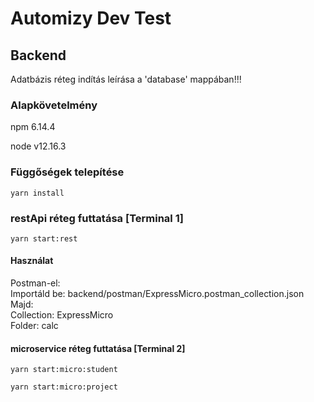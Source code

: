 # Automizy Dev Test
## Backend

Adatbázis réteg indítás leírása a 'database' mappában!!!

### Alapkövetelmény
npm 6.14.4

node v12.16.3

### Függőségek telepítése
``` 
yarn install
``` 
### restApi réteg futtatása [Terminal 1]
``` 
yarn start:rest
``` 
#### Használat
Postman-el: \
Importáld be: backend/postman/ExpressMicro.postman_collection.json \
Majd: \
  Collection: ExpressMicro \
  Folder: calc

#### microservice réteg futtatása [Terminal 2]

```
yarn start:micro:student
```
```
yarn start:micro:project
```